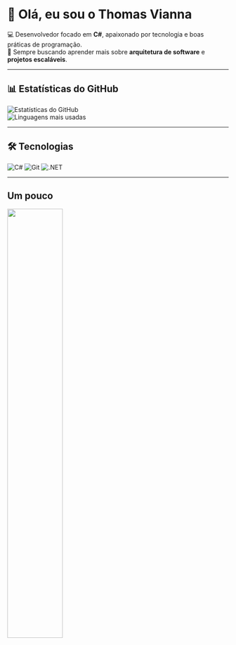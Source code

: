 # 👋 Olá, eu sou o Thomas Vianna

💻 Desenvolvedor focado em **C#**, apaixonado por tecnologia e boas práticas de programação.  
🚀 Sempre buscando aprender mais sobre **arquitetura de software** e **projetos escaláveis**.  

---

## 📊 Estatísticas do GitHub
![Estatísticas do GitHub](https://github-readme-stats.vercel.app/api?username=ThomasVianna&show_icons=true&theme=dark)  
![Linguagens mais usadas](https://github-readme-stats.vercel.app/api/top-langs/?username=ThomasVianna&layout=compact&theme=dark)

---

## 🛠️ Tecnologias
![C#](https://img.shields.io/badge/C%23-239120?style=for-the-badge&logo=c-sharp&logoColor=white)
![Git](https://img.shields.io/badge/Git-F05032?style=for-the-badge&logo=git&logoColor=white)
![.NET](https://img.shields.io/badge/.NET-512BD4?style=for-the-badge&logo=dotnet&logoColor=white)

---

## Um pouco
<img src="https://media.giphy.com/media/26xBwdIuRJiAIqHwA/giphy.gif" width="50%">

